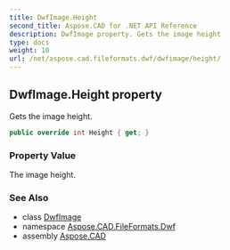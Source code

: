 ```yaml
---
title: DwfImage.Height
second_title: Aspose.CAD for .NET API Reference
description: DwfImage property. Gets the image height
type: docs
weight: 10
url: /net/aspose.cad.fileformats.dwf/dwfimage/height/
---
```

## DwfImage.Height property

Gets the image height.

```csharp
public override int Height { get; }
```

### Property Value

The image height.

### See Also

* class [DwfImage](../)
* namespace [Aspose.CAD.FileFormats.Dwf](../../dwfimage/)
* assembly [Aspose.CAD](../../../)


